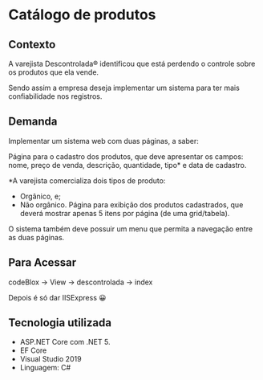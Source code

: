 # Catálogo de produtos
## Contexto
A varejista Descontrolada® identificou que está perdendo o controle sobre os produtos que ela vende.

Sendo assim a empresa deseja implementar um sistema para ter mais confiabilidade nos registros.

## Demanda
Implementar um sistema web com duas páginas, a saber:

Página para o cadastro dos produtos, que deve apresentar os campos: nome, preço de venda, descrição, quantidade, tipo* e data de cadastro.

*A varejista comercializa dois tipos de produto:
- Orgânico, e;
- Não orgânico.
Página para exibição dos produtos cadastrados, que deverá mostrar apenas 5 itens por página (de uma grid/tabela).

O sistema também deve possuir um menu que permita a navegação entre as duas páginas.

## Para Acessar
codeBlox -> View -> descontrolada -> index

Depois é só dar IISExpress :grinning:

## Tecnologia utilizada

- ASP.NET Core com .NET 5.
- EF Core
- Visual Studio 2019
- Linguagem: C#
